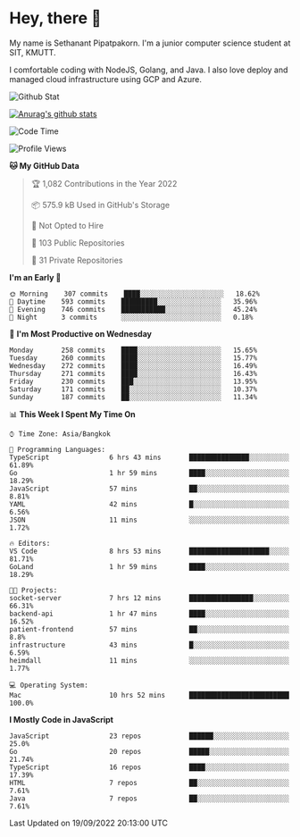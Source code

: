 # Hey, there 🙌
My name is Sethanant Pipatpakorn. I'm a junior computer science student at SIT, KMUTT.

I comfortable coding with NodeJS, Golang, and Java. I also love deploy and managed cloud infrastructure using GCP and Azure.

![Github Stat](https://github-profile-summary-cards.vercel.app/api/cards/profile-details?username=thetkpark&theme=dracula)

[![Anurag's github stats](https://github-readme-stats.vercel.app/api?username=thetkpark&count_private=true&show_icons=true&theme=tokyonight)](https://github.com/anuraghazra/github-readme-stats)

<!--START_SECTION:waka-->
![Code Time](http://img.shields.io/badge/Code%20Time-785%20hrs%2023%20mins-blue)

![Profile Views](http://img.shields.io/badge/Profile%20Views-0-blue)

**🐱 My GitHub Data** 

> 🏆 1,082 Contributions in the Year 2022
 > 
> 📦 575.9 kB Used in GitHub's Storage 
 > 
> 🚫 Not Opted to Hire
 > 
> 📜 103 Public Repositories 
 > 
> 🔑 31 Private Repositories  
 > 
**I'm an Early 🐤** 

```text
🌞 Morning    307 commits    ████░░░░░░░░░░░░░░░░░░░░░   18.62% 
🌆 Daytime    593 commits    █████████░░░░░░░░░░░░░░░░   35.96% 
🌃 Evening    746 commits    ███████████░░░░░░░░░░░░░░   45.24% 
🌙 Night      3 commits      ░░░░░░░░░░░░░░░░░░░░░░░░░   0.18%

```
📅 **I'm Most Productive on Wednesday** 

```text
Monday       258 commits    ████░░░░░░░░░░░░░░░░░░░░░   15.65% 
Tuesday      260 commits    ████░░░░░░░░░░░░░░░░░░░░░   15.77% 
Wednesday    272 commits    ████░░░░░░░░░░░░░░░░░░░░░   16.49% 
Thursday     271 commits    ████░░░░░░░░░░░░░░░░░░░░░   16.43% 
Friday       230 commits    ███░░░░░░░░░░░░░░░░░░░░░░   13.95% 
Saturday     171 commits    ██░░░░░░░░░░░░░░░░░░░░░░░   10.37% 
Sunday       187 commits    ██░░░░░░░░░░░░░░░░░░░░░░░   11.34%

```


📊 **This Week I Spent My Time On** 

```text
⌚︎ Time Zone: Asia/Bangkok

💬 Programming Languages: 
TypeScript               6 hrs 43 mins       ███████████████░░░░░░░░░░   61.89% 
Go                       1 hr 59 mins        ████░░░░░░░░░░░░░░░░░░░░░   18.29% 
JavaScript               57 mins             ██░░░░░░░░░░░░░░░░░░░░░░░   8.81% 
YAML                     42 mins             █░░░░░░░░░░░░░░░░░░░░░░░░   6.56% 
JSON                     11 mins             ░░░░░░░░░░░░░░░░░░░░░░░░░   1.72%

🔥 Editors: 
VS Code                  8 hrs 53 mins       ████████████████████░░░░░   81.71% 
GoLand                   1 hr 59 mins        ████░░░░░░░░░░░░░░░░░░░░░   18.29%

🐱‍💻 Projects: 
socket-server            7 hrs 12 mins       ████████████████░░░░░░░░░   66.31% 
backend-api              1 hr 47 mins        ████░░░░░░░░░░░░░░░░░░░░░   16.52% 
patient-frontend         57 mins             ██░░░░░░░░░░░░░░░░░░░░░░░   8.8% 
infrastructure           43 mins             █░░░░░░░░░░░░░░░░░░░░░░░░   6.59% 
heimdall                 11 mins             ░░░░░░░░░░░░░░░░░░░░░░░░░   1.77%

💻 Operating System: 
Mac                      10 hrs 52 mins      █████████████████████████   100.0%

```

**I Mostly Code in JavaScript** 

```text
JavaScript               23 repos            ██████░░░░░░░░░░░░░░░░░░░   25.0% 
Go                       20 repos            █████░░░░░░░░░░░░░░░░░░░░   21.74% 
TypeScript               16 repos            ████░░░░░░░░░░░░░░░░░░░░░   17.39% 
HTML                     7 repos             ██░░░░░░░░░░░░░░░░░░░░░░░   7.61% 
Java                     7 repos             ██░░░░░░░░░░░░░░░░░░░░░░░   7.61%

```



 Last Updated on 19/09/2022 20:13:00 UTC
<!--END_SECTION:waka-->
